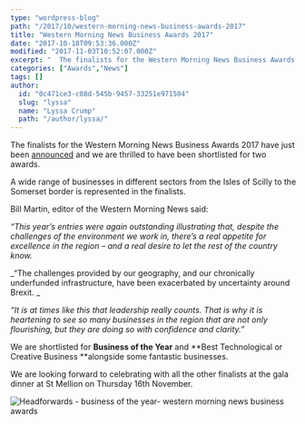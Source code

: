 ```yaml
---
type: "wordpress-blog"
path: "/2017/10/western-morning-news-business-awards-2017"
title: "Western Morning News Business Awards 2017"
date: "2017-10-18T09:53:36.000Z"
modified: "2017-11-03T10:52:07.000Z"
excerpt: "  The finalists for the Western Morning News Business Awards 2017 have just been announced and we are thrilled to have been shortlisted for two awards. A wide range of businesses in different sectors from the Isles of Scilly to the Somerset border is represented in the finalists. Bill Martin, editor of the Western Morning …"
categories: ["Awards","News"]
tags: []
author:
  id: "0c471ce3-c08d-545b-9457-33251e971504"
  slug: "lyssa"
  name: "Lyssa Crump"
  path: "/author/lyssa/"
---
```

The finalists for the Western Morning News Business Awards 2017 have just been [announced](http://www.devonlive.com/news/business/revealed-shortlist-western-morning-news-612098) and we are thrilled to have been shortlisted for two awards.

A wide range of businesses in different sectors from the Isles of Scilly to the Somerset border is represented in the finalists.

Bill Martin, editor of the Western Morning News said:

_“This year’s entries were again outstanding illustrating that, despite the challenges of the environment we work in, there’s a real appetite for excellence in the region – and a real desire to let the rest of the country know._

_“The challenges provided by our geography, and our chronically underfunded infrastructure, have been exacerbated by uncertainty around Brexit. _

_“It is at times like this that leadership really counts. That is why it is heartening to see so many businesses in the region that are not only flourishing, but they are doing so with confidence and clarity.”_

We are shortlisted for **Business of the Year** and **Best Technological or Creative Business **alongside some fantastic businesses.

We are looking forward to celebrating with all the other finalists at the gala dinner at St Mellion on Thursday 16th November.

![Headforwards - business of the year- western morning news business awards ](//headforwards.com/wp-content/uploads/2017/10/Wester-Morning-News-Business-Awards-2017-headforwards.jpg)
